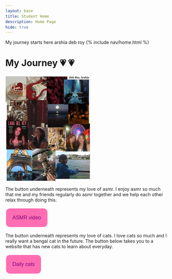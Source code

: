 ```yaml
---
layout: base
title: Student Home 
description: Home Page
hide: true
---
```


My journey starts here arshia deb roy
{% include nav/home.html %} 

# My Journey 💗 💗


![alt text](image-1.png)


<style>

/* Change color of links on hover */
.dropdown-content-a:hover {
| background-color: #ddd;
}

/* Show the dropdown content when the user clicks on the button */
.dropdown:hover .dropdown-content {
| display: block;
}

/* Dropdown Button Hover Effect */
.dropbtn:hover {
| background-color: #ff1493;
}

.button {
  background-color: #ff6eb2; /* Green */
  border: none;
  color: purple;
  padding: 20px;
  text-align: center;
  text-decoration: none;
  display: inline-block;
  font-size: 16px;
  margin: 4px 2px;
  cursor: pointer;
}

.button1 {border-radius: 12px;}
</style>


<div>
    <p> The button underneath represents my love of asmr. I enjoy asmr so much that me and my friends regularly do asmr together and we help each other relax through doing this. </p>
</div>
<a href="https://www.youtube.com/watch?v=-2RiNR2fqRY">
<button class="button button1">ASMR video</button>
</a>

<div>
    <p> The button underneath represents my love of cats. I love cats so much and I really want a bengal cat in the future. The button below takes you to a website that has new cats to learn about everyday. </p>
</div>
<a href="https://dailykitten.com/">
<button class="button button1">Daily cats</button>
</a>




